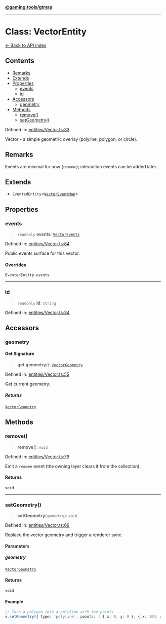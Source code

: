 [**@gaming.tools/gtmap**](README.md)

***

# Class: VectorEntity

[← Back to API index](./README.md)

## Contents

- [Remarks](#remarks)
- [Extends](#extends)
- [Properties](#properties)
  - [events](#events)
  - [id](#id)
- [Accessors](#accessors)
  - [geometry](#geometry)
- [Methods](#methods)
  - [remove()](#remove)
  - [setGeometry()](#setgeometry)

Defined in: [entities/Vector.ts:33](https://github.com/gamingtools/gt-map/blob/456675b84d19e7c9d557294c3b19a4bb0dcd9d51/packages/gtmap/src/entities/Vector.ts#L33)

Vector - a simple geometric overlay (polyline, polygon, or circle).

## Remarks

Events are minimal for now (`remove`); interaction events can be added later.

## Extends

- `EventedEntity`\<[`VectorEventMap`](Interface.VectorEventMap.md)\>

## Properties

### events

> `readonly` **events**: [`VectorEvents`](Interface.VectorEvents.md)

Defined in: [entities/Vector.ts:84](https://github.com/gamingtools/gt-map/blob/456675b84d19e7c9d557294c3b19a4bb0dcd9d51/packages/gtmap/src/entities/Vector.ts#L84)

Public events surface for this vector.

#### Overrides

`EventedEntity.events`

***

### id

> `readonly` **id**: `string`

Defined in: [entities/Vector.ts:34](https://github.com/gamingtools/gt-map/blob/456675b84d19e7c9d557294c3b19a4bb0dcd9d51/packages/gtmap/src/entities/Vector.ts#L34)

## Accessors

### geometry

#### Get Signature

> **get** **geometry**(): [`VectorGeometry`](TypeAlias.VectorGeometry.md)

Defined in: [entities/Vector.ts:55](https://github.com/gamingtools/gt-map/blob/456675b84d19e7c9d557294c3b19a4bb0dcd9d51/packages/gtmap/src/entities/Vector.ts#L55)

Get current geometry.

##### Returns

[`VectorGeometry`](TypeAlias.VectorGeometry.md)

## Methods

### remove()

> **remove**(): `void`

Defined in: [entities/Vector.ts:79](https://github.com/gamingtools/gt-map/blob/456675b84d19e7c9d557294c3b19a4bb0dcd9d51/packages/gtmap/src/entities/Vector.ts#L79)

Emit a `remove` event (the owning layer clears it from the collection).

#### Returns

`void`

***

### setGeometry()

> **setGeometry**(`geometry`): `void`

Defined in: [entities/Vector.ts:69](https://github.com/gamingtools/gt-map/blob/456675b84d19e7c9d557294c3b19a4bb0dcd9d51/packages/gtmap/src/entities/Vector.ts#L69)

Replace the vector geometry and trigger a renderer sync.

#### Parameters

##### geometry

[`VectorGeometry`](TypeAlias.VectorGeometry.md)

#### Returns

`void`

#### Example

```ts
// Turn a polygon into a polyline with two points
v.setGeometry({ type: 'polyline', points: [ { x: 0, y: 0 }, { x: 100, y: 50 } ] });
```

